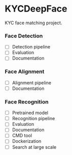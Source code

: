 # KYCDeepFace
KYC face matching project.
### Face Detection
- [ ] Detection pipeline
- [ ] Evaluation
- [ ] Documentation
### Face Alignment
- [ ] Alignment pipeline
- [ ] Documentation
### Face Recognition
- [ ] Pretrained model
- [ ] Recognition pipeline
- [ ] Evaluation
- [ ] Documentation
- [ ] CMD tool
- [ ] Dockerization
- [ ] Search at large scale
